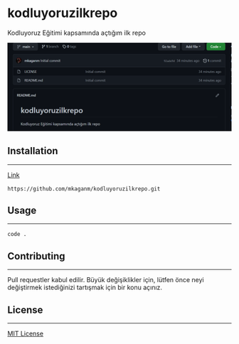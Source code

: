 # kodluyoruzilkrepo
Kodluyoruz Eğitimi kapsamında açtığım ilk repo

![Resim](1.png)

## Installation
---

[Link](https://github.com/mkaganm/kodluyoruzilkrepo.git)

```
https://github.com/mkaganm/kodluyoruzilkrepo.git
```

## Usage
---
```
code .
```

## Contributing
---
Pull requestler kabul edilir. Büyük değişiklikler için, lütfen önce neyi değiştirmek istediğinizi tartışmak için bir konu açınız.

## License
---
[MIT License](https://choosealicense.com/licenses/mit/)
